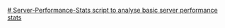 [# Server-Performance-Stats
script to analyse basic server performance stats
](https://roadmap.sh/projects/server-stats)
